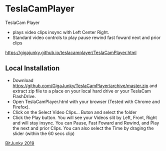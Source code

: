 # TeslaCamPlayer

TeslaCam Player
- plays video clips insync with Left Center Right.
- Standard video controls to play pause rewind fast foward next and prior clips

https://gigajunky.github.io/teslacamplayer/TeslaCamPlayer.html

## Local Installation
 - Download  https://github.com/GigaJunky/TeslaCamPlayer/archive/master.zip and extract zip file to a place on your local hard drive or your TeslaCam FlashDrive.
 - Open TeslaCamPlayer.html with your browser (Tested with Chrome and Firefox).
 - Click on the Select Video Clips... Buton and select the folder
 - Click the Play button.  You will see your Videos slit by Left, Front, Right and will stay insync.   You can Pause, Fast Foward and Rewind, and Play the next and prior Clips.  You can also select the Time by draging the slider (within the 60 secs clip)


[BitJunky 2019](https://gigajunky.github.io/teslacamplayer/TeslaCamPlayer.html)





